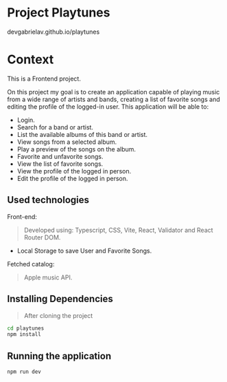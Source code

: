 # Project Playtunes

devgabrielav.github.io/playtunes 

# Context
This is a Frontend project.

On this project my goal is to create an application capable of playing music from a wide range of artists and bands, creating a list of favorite songs and editing the profile of the logged-in user. This application will be able to:

- Login.
- Search for a band or artist.
- List the available albums of this band or artist.
- View songs from a selected album.
- Play a preview of the songs on the album.
- Favorite and unfavorite songs.
- View the list of favorite songs.
- View the profile of the logged in person.
- Edit the profile of the logged in person.

## Used technologies

Front-end:
> Developed using: Typescript, CSS, Vite, React, Validator and React Router DOM.
- Local Storage to save User and Favorite Songs.

Fetched catalog:
> Apple music API.

## Installing Dependencies

> After cloning the project

```bash
cd playtunes
npm install
```

## Running the application
  
    
  ```
  npm run dev
  ```
